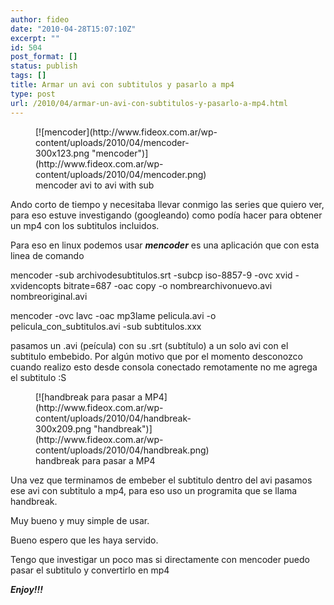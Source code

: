 ```yaml
---
author: fideo
date: "2010-04-28T15:07:10Z"
excerpt: ""
id: 504
post_format: []
status: publish
tags: []
title: Armar un avi con subtitulos y pasarlo a mp4
type: post
url: /2010/04/armar-un-avi-con-subtitulos-y-pasarlo-a-mp4.html
---
```

<figure aria-describedby="caption-attachment-506" class="wp-caption alignleft" id="attachment_506" style="width: 300px">[![mencoder](http://www.fideox.com.ar/wp-content/uploads/2010/04/mencoder-300x123.png "mencoder")](http://www.fideox.com.ar/wp-content/uploads/2010/04/mencoder.png)<figcaption class="wp-caption-text" id="caption-attachment-506">mencoder avi to avi with sub</figcaption></figure>

Ando corto de tiempo y necesitaba llevar conmigo las series que quiero ver, para eso estuve investigando (googleando) como podía hacer para obtener un mp4 con los subtitulos incluidos.

Para eso en linux podemos usar ***mencoder*** es una aplicación que con esta linea de comando

mencoder -sub archivodesubtitulos.srt -subcp iso-8857-9 -ovc xvid -xvidencopts bitrate=687 -oac copy -o nombrearchivonuevo.avi nombreoriginal.avi

<span>mencoder -ovc lavc -oac mp3lame pelicula.avi -o pelicula\_con\_subtitulos.avi -sub subtitulos.xxx</span>

pasamos un .avi (peícula) con su .srt (subtítulo) a un solo avi con el subtitulo embebido. Por algún motivo que por el momento desconozco cuando realizo esto desde consola conectado remotamente no me agrega el subtitulo :S

<figure aria-describedby="caption-attachment-508" class="wp-caption alignright" id="attachment_508" style="width: 300px">[![handbreak para pasar a MP4](http://www.fideox.com.ar/wp-content/uploads/2010/04/handbreak-300x209.png "handbreak")](http://www.fideox.com.ar/wp-content/uploads/2010/04/handbreak.png)<figcaption class="wp-caption-text" id="caption-attachment-508">handbreak para pasar a MP4</figcaption></figure>

Una vez que terminamos de embeber el subtitulo dentro del avi pasamos ese avi con subtitulo a mp4, para eso uso un programita que se llama handbreak.

Muy bueno y muy simple de usar.

Bueno espero que les haya servido.

Tengo que investigar un poco mas si directamente con mencoder puedo pasar el subtitulo y convertirlo en mp4

***Enjoy!!!***

